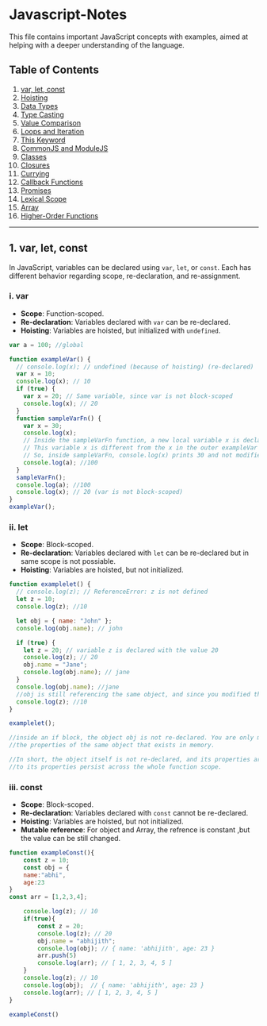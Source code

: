 # Javascript-Notes

This file contains important JavaScript concepts with examples, aimed at helping with a deeper understanding of the language.

## Table of Contents
1. [var, let, const](#1-var-let-const)
2. [Hoisting](#2-hoisting)
3. [Data Types](#3-data-types)
4. [Type Casting](#4-type-casting)
5. [Value Comparison](#5-value-comparison)
6. [Loops and Iteration](#6-loops-and-iteration)
7. [This Keyword](#7-this-keyword)
8. [CommonJS and ModuleJS](#8-commonjs-and-modulejs)
9. [Classes](#9-classes)
10. [Closures](#10-closures)
11. [Currying](#11-currying)
12. [Callback Functions](#12-callback-functions)
13. [Promises](#13-promises)
14. [Lexical Scope](#14-lexical-scope)
15. [Array](#15-array)
16. [Higher-Order Functions](#16-higher-order-functions)

---

## 1. var, let, const

In JavaScript, variables can be declared using `var`, `let`, or `const`. Each has different behavior regarding scope, re-declaration, and re-assignment.

### i. var

- **Scope**: Function-scoped.
- **Re-declaration**: Variables declared with `var` can be re-declared.
- **Hoisting**: Variables are hoisted, but initialized with `undefined`.

```javascript
var a = 100; //global

function exampleVar() {
  // console.log(x); // undefined (because of hoisting) (re-declared)
  var x = 10;
  console.log(x); // 10
  if (true) {
    var x = 20; // Same variable, since var is not block-scoped
    console.log(x); // 20
  }
  function sampleVarFn() {
    var x = 30;
    console.log(x); 
    // Inside the sampleVarFn function, a new local variable x is declared with var x = 30; 
    // This variable x is different from the x in the outer exampleVar function because it is in a different scope (the scope of sampleVarFn). 
    // So, inside sampleVarFn, console.log(x) prints 30 and not modified x varibale outside sampleVarFn Function scope.
    console.log(a); //100
  }
  sampleVarFn();
  console.log(a); //100
  console.log(x); // 20 (var is not block-scoped)
}
exampleVar();
```

### ii. let

- **Scope**: Block-scoped.
- **Re-declaration**: Variables declared with `let` can be re-declared but in same scope is not possiable.
- **Hoisting**: Variables are hoisted, but not initialized.
```javascript
function examplelet() {
  // console.log(z); // ReferenceError: z is not defined
  let z = 10;
  console.log(z); //10

  let obj = { name: "John" };
  console.log(obj.name); // john

  if (true) {
    let z = 20; // variable z is declared with the value 20
    console.log(z); // 20
    obj.name = "Jane"; 
    console.log(obj.name); // jane
  }
  console.log(obj.name); //jane
  //obj is still referencing the same object, and since you modified the name property inside the if block, this change persists.
  console.log(z); //10
}

examplelet();

//inside an if block, the object obj is not re-declared. You are only modifying 
//the properties of the same object that exists in memory.

//In short, the object itself is not re-declared, and its properties are mutable, so changes 
//to its properties persist across the whole function scope.

```

### iii. const

- **Scope**: Block-scoped.
- **Re-declaration**: Variables declared with `const` cannot be re-declared.
- **Hoisting**: Variables are hoisted, but not initialized.
- **Mutable reference**: For object and Array, the refrence is constant ,but the value can be still changed.
```javascript
function exampleConst(){
    const z = 10;
    const obj = {
    name:"abhi",
    age:23
}
const arr = [1,2,3,4];

    console.log(z); // 10
    if(true){
        const z = 20;
        console.log(z); // 20
        obj.name = "abhijith";
        console.log(obj); // { name: 'abhijith', age: 23 }
        arr.push(5)
        console.log(arr); // [ 1, 2, 3, 4, 5 ]
    }
    console.log(z); // 10
    console.log(obj);  // { name: 'abhijith', age: 23 }
    console.log(arr); // [ 1, 2, 3, 4, 5 ]
}

exampleConst()
```


